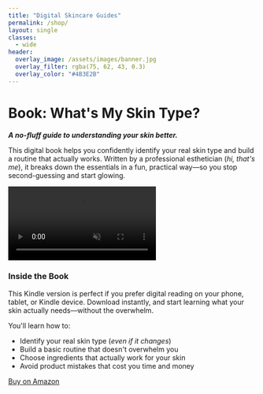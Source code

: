 ```yaml
---
title: "Digital Skincare Guides"
permalink: /shop/
layout: single
classes:
  - wide
header:
  overlay_image: /assets/images/banner.jpg
  overlay_filter: rgba(75, 62, 43, 0.3)
  overlay_color: "#4B3E2B"
---
```


<div class="brand-section">
  <h1 class="brand-heading">Book: What's My Skin Type?</h1>

  <p class="brand-text"><strong><i>A no-fluff guide to understanding your skin better.</i></strong></p>

  <p class="brand-text">This digital book helps you confidently identify your real skin type and build a routine that actually works. Written by a professional esthetician (<em>hi, that's me</em>), it breaks down the essentials in a fun, practical way—so you stop second-guessing and start glowing.</p>

  <div class="brand-media-wrapper">
    <div class="brand-media">
      <div class="media-dynamic">
        <a href="https://www.amazon.ca/dp/B0F6BK75P9" target="_blank">
          <video autoplay loop muted playsinline>
            <source src="/assets/videos/skin-type-preview.mov.mp4" type="video/mp4">
          </video>
        </a>
      </div>
    </div>
  </div>

  <div class="brand-info">
    <h3 class="brand-subheading">Inside the Book</h3>
    <p class="brand-text">This Kindle version is perfect if you prefer digital reading on your phone, tablet, or Kindle device. Download instantly, and start learning what your skin actually needs—without the overwhelm.</p>
    <p class="brand-text">You'll learn how to:</p>
    <ul class="brand-list">
      <li>Identify your real skin type (<em>even if it changes</em>)</li>
      <li>Build a basic routine that doesn't overwhelm you</li>
      <li>Choose ingredients that actually work for your skin</li>
      <li>Avoid product mistakes that cost you time and money</li>
    </ul>
    <a href="https://www.amazon.ca/dp/B0F6BK75P9" class="btn btn--primary" target="_blank">Buy on Amazon</a>
  </div>
</div>
